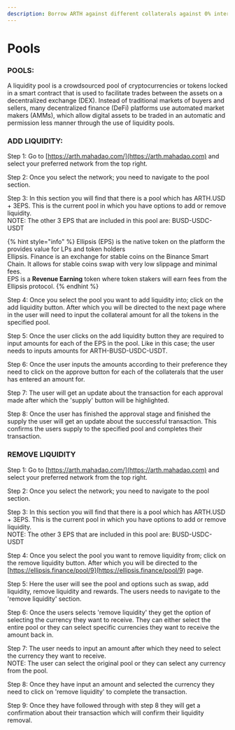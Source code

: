 ```yaml
---
description: Borrow ARTH against different collaterals against 0% interest.
---
```


# Pools

### POOLS:

A liquidity pool is a crowdsourced pool of cryptocurrencies or tokens locked in a smart contract that is used to facilitate trades between the assets on a decentralized exchange (DEX). Instead of traditional markets of buyers and sellers, many decentralized finance (DeFi) platforms use automated market makers (AMMs), which allow digital assets to be traded in an automatic and permission less manner through the use of liquidity pools.

### ADD LIQUIDITY:

Step 1: Go to [https://arth.mahadao.com/](https://arth.mahadao.com) and select your preferred network from the top right.

Step 2: Once you select the network; you need to navigate to the pool section.&#x20;

Step 3: In this section you will find that there is a pool which has ARTH.USD + 3EPS. This is the current pool in which you have options to add or remove liquidity. \
NOTE: The other 3 EPS that are included in this pool are: BUSD-USDC-USDT

{% hint style="info" %}
Ellipsis (EPS) is the native token on the platform the provides value for LPs and token holders\
Ellipsis. Finance is an exchange for stable coins on the Binance Smart Chain. It allows for stable coins swap with very low slippage and minimal fees. \
EPS is a **Revenue Earning** token where token stakers will earn fees from the Ellipsis protocol.
{% endhint %}

Step 4: Once you select the pool you want to add liquidity into; click on the add liquidity button. After which you will be directed to the next page where in the user will need to input the collateral amount for all the tokens in the specified pool.&#x20;

Step 5: Once the user clicks on the add liquidity button they are required to input amounts for each of the EPS in the pool. Like in this case; the user needs to inputs amounts for ARTH-BUSD-USDC-USDT.&#x20;

Step 6: Once the user inputs the amounts according to their preference they need to click on the approve button for each of the collaterals that the user has entered an amount for.&#x20;

Step 7: The user will get an update about the transaction for each approval made after which the 'supply' button will be highlighted.&#x20;

Step 8: Once the user has finished the approval stage and finished the supply the user will get an update about the successful transaction. This confirms the users supply to the specified pool and completes their transaction.&#x20;

### REMOVE LIQUIDITY

Step 1: Go to [https://arth.mahadao.com/](https://arth.mahadao.com) and select your preferred network from the top right.

Step 2: Once you select the network; you need to navigate to the pool section.&#x20;

Step 3: In this section you will find that there is a pool which has ARTH.USD + 3EPS. This is the current pool in which you have options to add or remove liquidity. \
NOTE: The other 3 EPS that are included in this pool are: BUSD-USDC-USDT

Step 4: Once you select the pool you want to remove liquidity from; click on the remove liquidity button. After which you will be directed to the [https://ellipsis.finance/pool/9](https://ellipsis.finance/pool/9) page.&#x20;

Step 5: Here the user will see the pool and options such as swap, add liquidity, remove liquidity and rewards. The users needs to navigate to the 'remove liquidity' section.&#x20;

Step 6: Once the users selects 'remove liquidity' they get the option of selecting the currency they want to receive. They can either select the entire pool or they can select specific currencies they want to receive the amount back in.&#x20;

Step 7: The user needs to input an amount after which they need to select the currency they want to receive. \
NOTE: The user can select the original pool or they can select any currency from the pool.&#x20;

Step 8: Once they have input an amount and selected the currency they need to click on 'remove liquidity' to complete the transaction.&#x20;

Step 9: Once they have followed through with step 8 they will get a confirmation about their transaction which will confirm their liquidity removal.&#x20;

